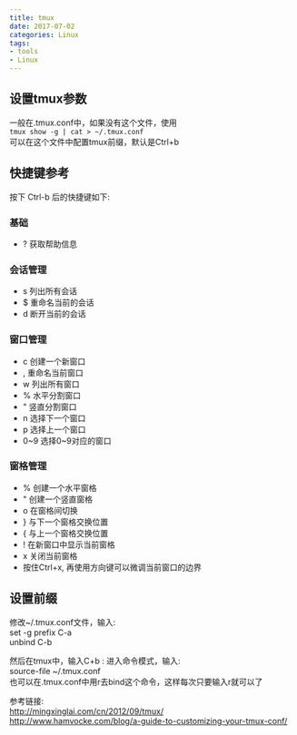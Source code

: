 ```yaml
---
title: tmux
date: 2017-07-02
categories: Linux
tags:
- tools
- Linux
---
```


## 设置tmux参数

一般在.tmux.conf中，如果没有这个文件，使用  
`tmux show -g | cat > ~/.tmux.conf`  
可以在这个文件中配置tmux前缀，默认是Ctrl+b  

## 快捷键参考
按下 Ctrl-b 后的快捷键如下:  
### 基础
* ? 获取帮助信息  
### 会话管理
* s 列出所有会话  
* $ 重命名当前的会话  
* d 断开当前的会话  
### 窗口管理
* c 创建一个新窗口  
* , 重命名当前窗口  
* w 列出所有窗口  
* % 水平分割窗口  
* " 竖直分割窗口  
* n 选择下一个窗口  
* p 选择上一个窗口  
* 0~9 选择0~9对应的窗口  
### 窗格管理
* % 创建一个水平窗格  
* " 创建一个竖直窗格
* o 在窗格间切换  
* } 与下一个窗格交换位置  
* { 与上一个窗格交换位置  
* ! 在新窗口中显示当前窗格  
* x 关闭当前窗格  
* 按住Ctrl+x, 再使用方向键可以微调当前窗口的边界  
## 设置前缀
修改~/.tmux.conf文件，输入:  
set -g prefix C-a  
unbind C-b  

然后在tmux中，输入C+b : 进入命令模式，输入:  
source-file ~/.tmux.conf  
也可以在.tmux.conf中用r去bind这个命令，这样每次只要输入r就可以了  


参考链接:  
http://mingxinglai.com/cn/2012/09/tmux/  
http://www.hamvocke.com/blog/a-guide-to-customizing-your-tmux-conf/



